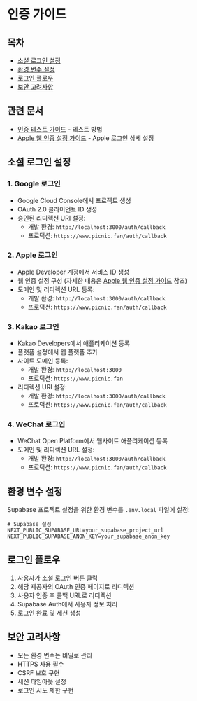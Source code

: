 # 인증 가이드

## 목차
- [소셜 로그인 설정](#소셜-로그인-설정)
- [환경 변수 설정](#환경-변수-설정)
- [로그인 플로우](#로그인-플로우)
- [보안 고려사항](#보안-고려사항)

## 관련 문서
- [인증 테스트 가이드](./auth-testing-guide.md) - 테스트 방법
- [Apple 웹 인증 설정 가이드](./apple-web-auth-guide.md) - Apple 로그인 상세 설정

## 소셜 로그인 설정

### 1. Google 로그인
- Google Cloud Console에서 프로젝트 생성
- OAuth 2.0 클라이언트 ID 생성
- 승인된 리디렉션 URI 설정:
  - 개발 환경: `http://localhost:3000/auth/callback`
  - 프로덕션: `https://www.picnic.fan/auth/callback`

### 2. Apple 로그인
- Apple Developer 계정에서 서비스 ID 생성
- 웹 인증 설정 구성 (자세한 내용은 [Apple 웹 인증 설정 가이드](./apple-web-auth-guide.md) 참조)
- 도메인 및 리디렉션 URL 등록:
  - 개발 환경: `http://localhost:3000/auth/callback`
  - 프로덕션: `https://www.picnic.fan/auth/callback`

### 3. Kakao 로그인
- Kakao Developers에서 애플리케이션 등록
- 플랫폼 설정에서 웹 플랫폼 추가
- 사이트 도메인 등록:
  - 개발 환경: `http://localhost:3000`
  - 프로덕션: `https://www.picnic.fan`
- 리디렉션 URI 설정:
  - 개발 환경: `http://localhost:3000/auth/callback`
  - 프로덕션: `https://www.picnic.fan/auth/callback`

### 4. WeChat 로그인
- WeChat Open Platform에서 웹사이트 애플리케이션 등록
- 도메인 및 리디렉션 URL 설정:
  - 개발 환경: `http://localhost:3000/auth/callback`
  - 프로덕션: `https://www.picnic.fan/auth/callback`

## 환경 변수 설정

Supabase 프로젝트 설정을 위한 환경 변수를 `.env.local` 파일에 설정:

```env
# Supabase 설정
NEXT_PUBLIC_SUPABASE_URL=your_supabase_project_url
NEXT_PUBLIC_SUPABASE_ANON_KEY=your_supabase_anon_key
```

## 로그인 플로우

1. 사용자가 소셜 로그인 버튼 클릭
2. 해당 제공자의 OAuth 인증 페이지로 리디렉션
3. 사용자 인증 후 콜백 URL로 리디렉션
4. Supabase Auth에서 사용자 정보 처리
5. 로그인 완료 및 세션 생성

## 보안 고려사항

- 모든 환경 변수는 비밀로 관리
- HTTPS 사용 필수
- CSRF 보호 구현
- 세션 타임아웃 설정
- 로그인 시도 제한 구현 